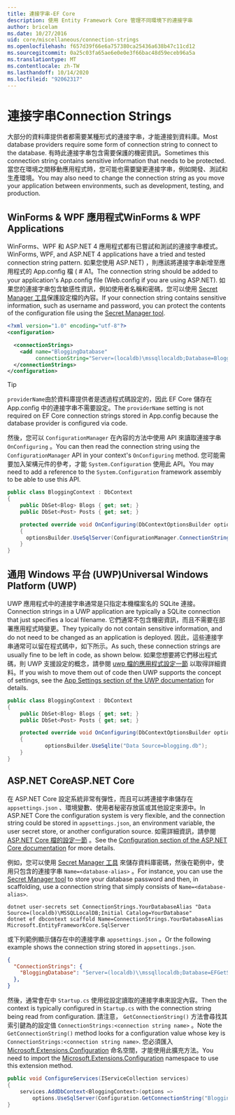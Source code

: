 ```yaml
---
title: 連接字串-EF Core
description: 使用 Entity Framework Core 管理不同環境下的連接字串
author: bricelam
ms.date: 10/27/2016
uid: core/miscellaneous/connection-strings
ms.openlocfilehash: f657d39f66e6a757380ca25436a638b47c11cd12
ms.sourcegitcommit: 0a25c03fa65ae6e0e0e3f66bac48d59eceb96a5a
ms.translationtype: MT
ms.contentlocale: zh-TW
ms.lasthandoff: 10/14/2020
ms.locfileid: "92062317"
---
```

# <a name="connection-strings"></a><span data-ttu-id="82bd0-103">連接字串</span><span class="sxs-lookup"><span data-stu-id="82bd0-103">Connection Strings</span></span>

<span data-ttu-id="82bd0-104">大部分的資料庫提供者都需要某種形式的連接字串，才能連接到資料庫。</span><span class="sxs-lookup"><span data-stu-id="82bd0-104">Most database providers require some form of connection string to connect to the database.</span></span> <span data-ttu-id="82bd0-105">有時此連接字串包含需要保護的機密資訊。</span><span class="sxs-lookup"><span data-stu-id="82bd0-105">Sometimes this connection string contains sensitive information that needs to be protected.</span></span> <span data-ttu-id="82bd0-106">當您在環境之間移動應用程式時，您可能也需要變更連接字串，例如開發、測試和生產環境。</span><span class="sxs-lookup"><span data-stu-id="82bd0-106">You may also need to change the connection string as you move your application between environments, such as development, testing, and production.</span></span>

## <a name="winforms--wpf-applications"></a><span data-ttu-id="82bd0-107">WinForms & WPF 應用程式</span><span class="sxs-lookup"><span data-stu-id="82bd0-107">WinForms & WPF Applications</span></span>

<span data-ttu-id="82bd0-108">WinForms、WPF 和 ASP.NET 4 應用程式都有已嘗試和測試的連接字串模式。</span><span class="sxs-lookup"><span data-stu-id="82bd0-108">WinForms, WPF, and ASP.NET 4 applications have a tried and tested connection string pattern.</span></span> <span data-ttu-id="82bd0-109">如果您使用 ASP.NET) ，則應該將連接字串新增至應用程式的 App.config 檔 ( # A1。</span><span class="sxs-lookup"><span data-stu-id="82bd0-109">The connection string should be added to your application's App.config file (Web.config if you are using ASP.NET).</span></span> <span data-ttu-id="82bd0-110">如果您的連接字串包含敏感性資訊，例如使用者名稱和密碼，您可以使用 [Secret Manager 工具](/aspnet/core/security/app-secrets#secret-manager)保護設定檔的內容。</span><span class="sxs-lookup"><span data-stu-id="82bd0-110">If your connection string contains sensitive information, such as username and password, you can protect the contents of the configuration file using the [Secret Manager tool](/aspnet/core/security/app-secrets#secret-manager).</span></span>

```xml
<?xml version="1.0" encoding="utf-8"?>
<configuration>

  <connectionStrings>
    <add name="BloggingDatabase"
         connectionString="Server=(localdb)\mssqllocaldb;Database=Blogging;Trusted_Connection=True;" />
  </connectionStrings>
</configuration>
```

> [!TIP]
> <span data-ttu-id="82bd0-111">`providerName`由於資料庫提供者是透過程式碼設定的，因此 EF Core 儲存在 App.config 中的連接字串不需要設定。</span><span class="sxs-lookup"><span data-stu-id="82bd0-111">The `providerName` setting is not required on EF Core connection strings stored in App.config because the database provider is configured via code.</span></span>

<span data-ttu-id="82bd0-112">然後，您可以 `ConfigurationManager` 在內容的方法中使用 API 來讀取連接字串 `OnConfiguring` 。</span><span class="sxs-lookup"><span data-stu-id="82bd0-112">You can then read the connection string using the `ConfigurationManager` API in your context's `OnConfiguring` method.</span></span> <span data-ttu-id="82bd0-113">您可能需要加入架構元件的參考，才能 `System.Configuration` 使用此 API。</span><span class="sxs-lookup"><span data-stu-id="82bd0-113">You may need to add a reference to the `System.Configuration` framework assembly to be able to use this API.</span></span>

```csharp
public class BloggingContext : DbContext
{
    public DbSet<Blog> Blogs { get; set; }
    public DbSet<Post> Posts { get; set; }

    protected override void OnConfiguring(DbContextOptionsBuilder optionsBuilder)
    {
      optionsBuilder.UseSqlServer(ConfigurationManager.ConnectionStrings["BloggingDatabase"].ConnectionString);
    }
}
```

## <a name="universal-windows-platform-uwp"></a><span data-ttu-id="82bd0-114">通用 Windows 平台 (UWP)</span><span class="sxs-lookup"><span data-stu-id="82bd0-114">Universal Windows Platform (UWP)</span></span>

<span data-ttu-id="82bd0-115">UWP 應用程式中的連接字串通常是只指定本機檔案名的 SQLite 連接。</span><span class="sxs-lookup"><span data-stu-id="82bd0-115">Connection strings in a UWP application are typically a SQLite connection that just specifies a local filename.</span></span> <span data-ttu-id="82bd0-116">它們通常不包含機密資訊，而且不需要在部署應用程式時變更。</span><span class="sxs-lookup"><span data-stu-id="82bd0-116">They typically do not contain sensitive information, and do not need to be changed as an application is deployed.</span></span> <span data-ttu-id="82bd0-117">因此，這些連接字串通常可以留在程式碼中，如下所示。</span><span class="sxs-lookup"><span data-stu-id="82bd0-117">As such, these connection strings are usually fine to be left in code, as shown below.</span></span> <span data-ttu-id="82bd0-118">如果您想要將它們移出程式碼，則 UWP 支援設定的概念，請參閱 [uwp 檔的應用程式設定一節](/windows/uwp/app-settings/store-and-retrieve-app-data) 以取得詳細資料。</span><span class="sxs-lookup"><span data-stu-id="82bd0-118">If you wish to move them out of code then UWP supports the concept of settings, see the [App Settings section of the UWP documentation](/windows/uwp/app-settings/store-and-retrieve-app-data) for details.</span></span>

```csharp
public class BloggingContext : DbContext
{
    public DbSet<Blog> Blogs { get; set; }
    public DbSet<Post> Posts { get; set; }

    protected override void OnConfiguring(DbContextOptionsBuilder optionsBuilder)
    {
            optionsBuilder.UseSqlite("Data Source=blogging.db");
    }
}
```

## <a name="aspnet-core"></a><span data-ttu-id="82bd0-119">ASP.NET Core</span><span class="sxs-lookup"><span data-stu-id="82bd0-119">ASP.NET Core</span></span>

<span data-ttu-id="82bd0-120">在 ASP.NET Core 設定系統非常有彈性，而且可以將連接字串儲存在 `appsettings.json` 、環境變數、使用者秘密存放區或其他設定來源中。</span><span class="sxs-lookup"><span data-stu-id="82bd0-120">In ASP.NET Core the configuration system is very flexible, and the connection string could be stored in `appsettings.json`, an environment variable, the user secret store, or another configuration source.</span></span> <span data-ttu-id="82bd0-121">如需詳細資訊，請參閱 [ASP.NET Core 檔的設定一節](/aspnet/core/fundamentals/configuration) 。</span><span class="sxs-lookup"><span data-stu-id="82bd0-121">See the [Configuration section of the ASP.NET Core documentation](/aspnet/core/fundamentals/configuration) for more details.</span></span>

<span data-ttu-id="82bd0-122">例如，您可以使用 [Secret Manager 工具](/aspnet/core/security/app-secrets#secret-manager) 來儲存資料庫密碼，然後在範例中，使用只包含的連接字串 `Name=<database-alias>` 。</span><span class="sxs-lookup"><span data-stu-id="82bd0-122">For instance, you can use the [Secret Manager tool](/aspnet/core/security/app-secrets#secret-manager) to store your database password and then, in scaffolding, use a connection string that simply consists of `Name=<database-alias>`.</span></span>

```dotnetcli
dotnet user-secrets set ConnectionStrings.YourDatabaseAlias "Data Source=(localdb)\MSSQLLocalDB;Initial Catalog=YourDatabase"
dotnet ef dbcontext scaffold Name=ConnectionStrings.YourDatabaseAlias Microsoft.EntityFrameworkCore.SqlServer
```

<span data-ttu-id="82bd0-123">或下列範例顯示儲存在中的連接字串 `appsettings.json` 。</span><span class="sxs-lookup"><span data-stu-id="82bd0-123">Or the following example shows the connection string stored in `appsettings.json`.</span></span>

```json
{
  "ConnectionStrings": {
    "BloggingDatabase": "Server=(localdb)\\mssqllocaldb;Database=EFGetStarted.ConsoleApp.NewDb;Trusted_Connection=True;"
  },
}
```

<span data-ttu-id="82bd0-124">然後，通常會在中 `Startup.cs` 使用從設定讀取的連接字串來設定內容。</span><span class="sxs-lookup"><span data-stu-id="82bd0-124">Then the context is typically configured in `Startup.cs` with the connection string being read from configuration.</span></span> <span data-ttu-id="82bd0-125">請注意， `GetConnectionString()` 方法會尋找其索引鍵為的設定值 `ConnectionStrings:<connection string name>` 。</span><span class="sxs-lookup"><span data-stu-id="82bd0-125">Note the `GetConnectionString()` method looks for a configuration value whose key is `ConnectionStrings:<connection string name>`.</span></span> <span data-ttu-id="82bd0-126">您必須匯入 [Microsoft.Extensions.Configuration](/dotnet/api/microsoft.extensions.configuration) 命名空間，才能使用此擴充方法。</span><span class="sxs-lookup"><span data-stu-id="82bd0-126">You need to import the [Microsoft.Extensions.Configuration](/dotnet/api/microsoft.extensions.configuration) namespace to use this extension method.</span></span>

```csharp
public void ConfigureServices(IServiceCollection services)
{
    services.AddDbContext<BloggingContext>(options =>
        options.UseSqlServer(Configuration.GetConnectionString("BloggingDatabase")));
}
```
